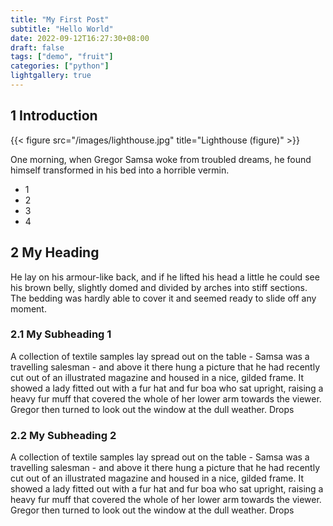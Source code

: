 ```yaml
---
title: "My First Post"
subtitle: "Hello World"
date: 2022-09-12T16:27:30+08:00
draft: false
tags: ["demo", "fruit"]
categories: ["python"]
lightgallery: true
---
```


## 1 Introduction

{{< figure src="/images/lighthouse.jpg" title="Lighthouse (figure)" >}}

One morning, when Gregor Samsa woke from troubled dreams, he found himself transformed in his bed into a horrible vermin.

- 1
- 2
- 3
- 4

## 2 My Heading

He lay on his armour-like back, and if he lifted his head a little he could see his brown belly, slightly domed and divided by arches into stiff sections. The bedding was hardly able to cover it and seemed ready to slide off any moment.

### 2.1 My Subheading 1

A collection of textile samples lay spread out on the table - Samsa was a travelling salesman - and above it there hung a picture that he had recently cut out of an illustrated magazine and housed in a nice, gilded frame. It showed a lady fitted out with a fur hat and fur boa who sat upright, raising a heavy fur muff that covered the whole of her lower arm towards the viewer. Gregor then turned to look out the window at the dull weather. Drops

### 2.2 My Subheading 2

A collection of textile samples lay spread out on the table - Samsa was a travelling salesman - and above it there hung a picture that he had recently cut out of an illustrated magazine and housed in a nice, gilded frame. It showed a lady fitted out with a fur hat and fur boa who sat upright, raising a heavy fur muff that covered the whole of her lower arm towards the viewer. Gregor then turned to look out the window at the dull weather. Drops

